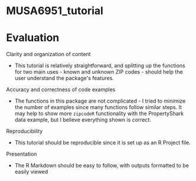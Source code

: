 # MUSA6951_tutorial

# Evaluation

Clarity and organization of content
  + This tutorial is relatively straightforward, and splitting up the functions for two main uses - known and unknown ZIP codes - should help the user understand the package's features. 
  
Accuracy and correctness of code examples
  + The functions in this package are not complicated - I tried to minimize the number of examples since many functions follow similar steps. It may help to show more `zipcodeR` functionality with the PropertyShark data example, but I believe everything shown is correct.
  
Reproducibility
  + This tutorial should be reproducible since it is set up as an R Project file.

Presentation
  + The R Markdown should be easy to follow, with outputs formatted to be easily viewed
